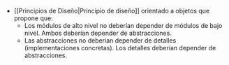 - [[Principios de Diseño|Principio de diseño]] orientado a objetos que propone que: 
	- Los módulos de alto nivel no deberían depender de módulos de bajo nivel. Ambos deberían depender de abstracciones.
	- Las abstracciones no deberían depender de detalles (implementaciones concretas). Los detalles deberían depender de abstracciones.